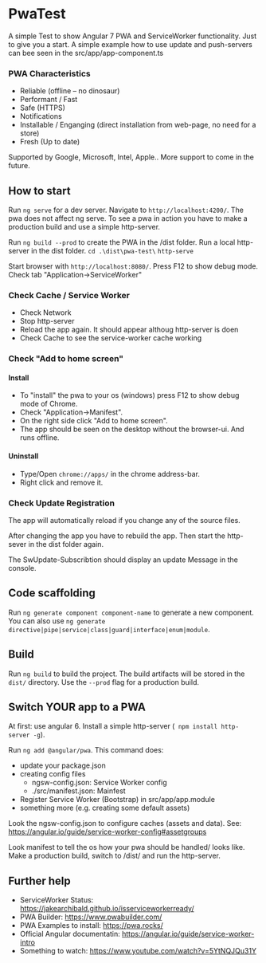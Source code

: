 # PwaTest

A simple Test to show Angular 7 PWA and ServiceWorker functionality.
Just to give you a start.
A simple example how to use update and push-servers can bee seen in the src/app/app-component.ts

### PWA Characteristics
- Reliable (offline – no dinosaur)
- Performant / Fast
- Safe (HTTPS)
- Notifications
- Installable / Enganging (direct installation from web-page, no need for a store)
- Fresh (Up to date)  

Supported by Google, Microsoft, Intel, Apple..
More support to come in the future.

## How to start
Run `ng serve` for a dev server. Navigate to `http://localhost:4200/`. 
The pwa does not affect ng serve.
To see a pwa in action you have to make a production build and 
use a simple http-server.

Run  `ng build --prod` to create the PWA in the /dist folder.
Run a local http-server in the dist folder.
`cd .\dist\pwa-test\`
`http-serve`

Start browser with `http://localhost:8080/`.
Press F12 to show debug mode. 
Check tab "Application->ServiceWorker"

### Check Cache / Service Worker
- Check Network
- Stop http-server 
- Reload the app again. It should appear althoug http-server is doen
- Check Cache to see the service-worker cache working

### Check "Add to home screen"
#### Install
- To "install" the pwa to your os (windows) press F12 to show debug mode of Chrome.
- Check "Application->Manifest".
- On the right side click "Add to home screen".
- The app should be seen on the desktop without the browser-ui. And runs offline.

#### Uninstall
- Type/Open `chrome://apps/` in the chrome address-bar.
- Right click and remove it.

### Check Update Registration
The app will automatically reload if you change any of the source files.

After changing the app you have to rebuild the app.
Then start the http-sever in the dist folder again.

The SwUpdate-Subscribtion should display an update Message in the console.

## Code scaffolding

Run `ng generate component component-name` to generate a new component. You can also use `ng generate directive|pipe|service|class|guard|interface|enum|module`.

## Build

Run `ng build` to build the project. The build artifacts will be stored in the `dist/` directory. Use the `--prod` flag for a production build.

## Switch YOUR app to a PWA
At first: use angular 6.
Install a simple http-server (` npm install http-server -g`).

Run `ng add @angular/pwa`.
This command does:
- update your package.json
- creating config files 
  - ngsw-config.json: Service Worker config
  - ./src/manifest.json: Mainfest
- Register Service Worker (Bootstrap) in src/app/app.module
- something more (e.g. creating some default assets)

Look the ngsw-config.json to configure caches (assets and data).
See: https://angular.io/guide/service-worker-config#assetgroups

Look manifest to tell the os how your pwa should be handled/ looks like.
Make a production build, switch to /dist/ and run the http-server.

## Further help

- ServiceWorker Status: https://jakearchibald.github.io/isserviceworkerready/
- PWA Builder: https://www.pwabuilder.com/
- PWA Examples to install: https://pwa.rocks/
- Official Angular documentatin: https://angular.io/guide/service-worker-intro
- Something to watch: https://www.youtube.com/watch?v=5YtNQJQu31Y

